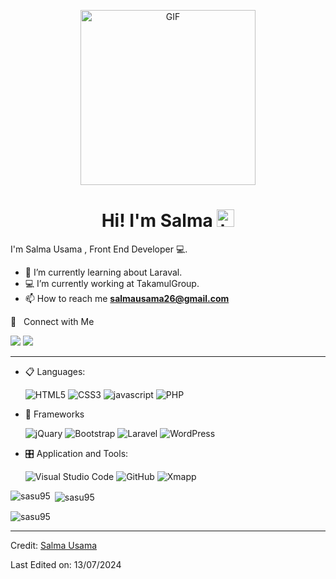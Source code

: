 <p align="center">
    <img alt="GIF" src="https://github.com/arsentieva/arsentieva/blob/main/code.gif?raw=true" height="280" />
    <p />
<h1 align="center"> Hi! I'm Salma <img
        src="https://user-images.githubusercontent.com/1303154/88677602-1635ba80-d120-11ea-84d8-d263ba5fc3c0.gif"
        width="28px" alt="hi"></h1>

I'm Salma Usama , Front End Developer 💻.

<!-- TODO: Add last video link -->

- :seedling: I’m currently learning about Laraval.
- :computer: I’m currently working at TakamulGroup.
- 📫 How to reach me **salmausama26@gmail.com**


🤝 &nbsp; Connect with Me

[<img
    src="https://img.shields.io/badge/linkedin-%230077B5.svg?&style=for-the-badge&logo=linkedin&logoColor=white" />](https://www.linkedin.com/in/salma-usama-6a59202a5/)
<img src="https://img.shields.io/badge/twitter-%231DA1F2.svg?&style=for-the-badge&logo=twitter&logoColor=white" />

<hr>
<p align="center">

- 📋 Languages: 
    
    ![HTML5](https://img.shields.io/badge/html5-%23E34F26.svg?style=for-the-badge&logo=html5&logoColor=white)
    ![CSS3](https://img.shields.io/badge/css3-%231572B6.svg?style=for-the-badge&logo=css3&logoColor=white)
    ![javascript](https://img.shields.io/badge/javascript%20-%23323330.svg?&style=for-the-badge&logo=javascript&logoColor=%23F7DF1E)
    ![PHP](https://img.shields.io/badge/php-%23777BB4.svg?style=for-the-badge&logo=php&logoColor=white)

   
    
- 🎨 Frameworks

   ![jQuary](https://img.shields.io/badge/jQuery-0769AD?style=for-the-badge&logo=jquery&logoColor=white)
   ![Bootstrap](https://img.shields.io/badge/bootstrap%20-%23563D7C.svg?&style=for-the-badge&logo=bootstrap&logoColor=white)
   ![Laravel](https://img.shields.io/badge/Laravel-FF2D20?style=for-the-badge&logo=laravel&logoColor=white)
   ![WordPress](https://img.shields.io/badge/WordPress-%23117AC9.svg?style=for-the-badge&logo=WordPress&logoColor=white)

- 🎛️ Application and Tools:

    ![Visual Studio Code](https://img.shields.io/badge/Visual%20Studio%20Code-0078d7.svg?style=for-the-badge&logo=visual-studio-code&logoColor=white)
    ![GitHub](https://img.shields.io/badge/github-%23121011.svg?style=for-the-badge&logo=github&logoColor=white)
    ![Xmapp](https://img.shields.io/badge/Xampp-F37623?style=for-the-badge&logo=xampp&logoColor=white)

  
    
</p>
    
<p><img align="left" src="https://github-readme-stats.vercel.app/api/top-langs?username=sasu95&show_icons=true&locale=en&layout=compact" alt="sasu95" /></p>

<p>&nbsp;<img align="center" src="https://github-readme-stats.vercel.app/api?username=sasu95&show_icons=true&locale=en" alt="sasu95" /></p>

<p><img align="center" src="https://github-readme-streak-stats.herokuapp.com/?user=sasu95&" alt="sasu95" /></p>



<hr>

Credit: [Salma Usama](https://github.com/sasu95)

Last Edited on: 13/07/2024
